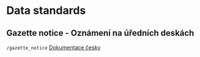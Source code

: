 # Data standards

## Gazette notice - Oznámení na úředních deskách
```/gazette_notice```
[Dokumentace česky](https://michalskop.github.io/data_standards/)
